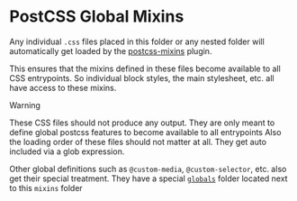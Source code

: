 # PostCSS Global Mixins

Any individual `.css` files placed in this folder or any nested folder will automatically get loaded by the [postcss-mixins](https://github.com/postcss/postcss-mixins) plugin.

This ensures that the mixins defined in these files become available to all CSS entrypoints. So individual block styles, the main stylesheet, etc. all have access to these mixins.

> [!WARNING]
> These CSS files should not produce any output. They are only meant to define global postcss features to become available to all entrypoints
> Also the loading order of these files should not matter at all. They get auto included via a glob expression.

Other global definitions such as `@custom-media`, `@custom-selector`, etc. also
get their special treatment. They have a special [`globals`](../globals/) folder
located next to this `mixins` folder
